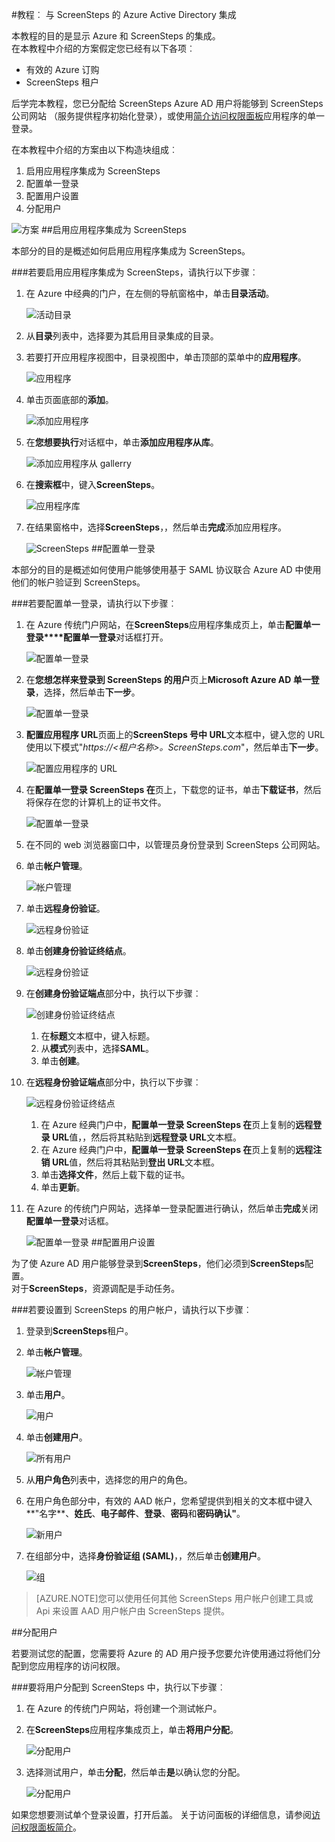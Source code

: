 <properties 
    pageTitle="教程︰ Azure Active Directory 集成与 ScreenSteps |Microsoft Azure" 
    description="了解如何使用 ScreenSteps Azure Active Directory 以启用单一登录、 自动化资源调配，以及更多 ！" 
    services="active-directory" 
    authors="jeevansd"  
    documentationCenter="na" 
    manager="femila"/>
<tags 
    ms.service="active-directory" 
    ms.devlang="na" 
    ms.topic="article" 
    ms.tgt_pltfrm="na" 
    ms.workload="identity" 
    ms.date="09/26/2016" 
    ms.author="jeedes" />

#<a name="tutorial-azure-active-directory-integration-with-screensteps"></a>教程︰ 与 ScreenSteps 的 Azure Active Directory 集成
  
本教程的目的是显示 Azure 和 ScreenSteps 的集成。  
在本教程中介绍的方案假定您已经有以下各项︰

-   有效的 Azure 订购
-   ScreenSteps 租户
  
后学完本教程，您已分配给 ScreenSteps Azure AD 用户将能够到 ScreenSteps 公司网站 （服务提供程序初始化登录），或使用[简介访问权限面板](active-directory-saas-access-panel-introduction.md)应用程序的单一登录。
  
在本教程中介绍的方案由以下构造块组成︰

1.  启用应用程序集成为 ScreenSteps
2.  配置单一登录
3.  配置用户设置
4.  分配用户

![方案](./media/active-directory-saas-screensteps-tutorial/IC778516.png "方案")
##<a name="enabling-the-application-integration-for-screensteps"></a>启用应用程序集成为 ScreenSteps
  
本部分的目的是概述如何启用应用程序集成为 ScreenSteps。

###<a name="to-enable-the-application-integration-for-screensteps-perform-the-following-steps"></a>若要启用应用程序集成为 ScreenSteps，请执行以下步骤︰

1.  在 Azure 中经典的门户，在左侧的导航窗格中，单击**目录活动**。

    ![活动目录](./media/active-directory-saas-screensteps-tutorial/IC700993.png "活动目录")

2.  从**目录**列表中，选择要为其启用目录集成的目录。

3.  若要打开应用程序视图中，目录视图中，单击顶部的菜单中的**应用程序**。

    ![应用程序](./media/active-directory-saas-screensteps-tutorial/IC700994.png "应用程序")

4.  单击页面底部的**添加**。

    ![添加应用程序](./media/active-directory-saas-screensteps-tutorial/IC749321.png "添加应用程序")

5.  在**您想要执行**对话框中，单击**添加应用程序从库**。

    ![添加应用程序从 gallerry](./media/active-directory-saas-screensteps-tutorial/IC749322.png "添加应用程序从 gallerry")

6.  在**搜索框**中，键入**ScreenSteps**。

    ![应用程序库](./media/active-directory-saas-screensteps-tutorial/IC778517.png "应用程序库")

7.  在结果窗格中，选择**ScreenSteps**，，然后单击**完成**添加应用程序。

    ![ScreenSteps](./media/active-directory-saas-screensteps-tutorial/IC778518.png "ScreenSteps")
##<a name="configuring-single-sign-on"></a>配置单一登录
  
本部分的目的是概述如何使用户能够使用基于 SAML 协议联合 Azure AD 中使用他们的帐户验证到 ScreenSteps。

###<a name="to-configure-single-sign-on-perform-the-following-steps"></a>若要配置单一登录，请执行以下步骤︰

1.  在 Azure 传统门户网站，在**ScreenSteps**应用程序集成页上，单击**配置单一登录****配置单一登录**对话框打开。

    ![配置单一登录](./media/active-directory-saas-screensteps-tutorial/IC778519.png "配置单一登录")

2.  在**您想怎样来登录到 ScreenSteps 的用户**页上**Microsoft Azure AD 单一登录**，选择，然后单击**下一步**。

    ![配置单一登录](./media/active-directory-saas-screensteps-tutorial/IC778520.png "配置单一登录")

3.  **配置应用程序 URL**页面上的**ScreenSteps 号中 URL**文本框中，键入您的 URL 使用以下模式"*https://\<租户名称\>。ScreenSteps.com*"，然后单击**下一步**。

    ![配置应用程序的 URL](./media/active-directory-saas-screensteps-tutorial/IC778521.png "配置应用程序的 URL")

4.  在**配置单一登录 ScreenSteps 在**页上，下载您的证书，单击**下载证书**，然后将保存在您的计算机上的证书文件。

    ![配置单一登录](./media/active-directory-saas-screensteps-tutorial/IC778522.png "配置单一登录")

5.  在不同的 web 浏览器窗口中，以管理员身份登录到 ScreenSteps 公司网站。

6.  单击**帐户管理**。

    ![帐户管理](./media/active-directory-saas-screensteps-tutorial/IC778523.png "帐户管理")

7.  单击**远程身份验证**。

    ![远程身份验证](./media/active-directory-saas-screensteps-tutorial/IC778524.png "远程身份验证")

8.  单击**创建身份验证终结点**。

    ![远程身份验证](./media/active-directory-saas-screensteps-tutorial/IC778525.png "远程身份验证")

9.  在**创建身份验证端点**部分中，执行以下步骤︰

    ![创建身份验证终结点](./media/active-directory-saas-screensteps-tutorial/IC778526.png "创建身份验证终结点")

    1.  在**标题**文本框中，键入标题。
    2.  从**模式**列表中，选择**SAML**。
    3.  单击**创建**。

10. 在**远程身份验证端点**部分中，执行以下步骤︰

    ![远程身份验证终结点](./media/active-directory-saas-screensteps-tutorial/IC778527.png "远程身份验证终结点")

    1.  在 Azure 经典门户中，**配置单一登录 ScreenSteps 在**页上复制的**远程登录 URL**值，，然后将其粘贴到**远程登录 URL**文本框。
    2.  在 Azure 经典门户中，**配置单一登录 ScreenSteps 在**页上复制的**远程注销 URL**值，然后将其粘贴到**登出 URL**文本框。
    3.  单击**选择文件**，然后上载下载的证书。
    4.  单击**更新**。

11. 在 Azure 的传统门户网站，选择单一登录配置进行确认，然后单击**完成**关闭**配置单一登录**对话框。

    ![配置单一登录](./media/active-directory-saas-screensteps-tutorial/IC778542.png "配置单一登录")
##<a name="configuring-user-provisioning"></a>配置用户设置
  
为了使 Azure AD 用户能够登录到**ScreenSteps**，他们必须到**ScreenSteps**配置。  
对于**ScreenSteps**，资源调配是手动任务。

###<a name="to-provision-a-user-account-to-screensteps-perform-the-following-steps"></a>若要设置到 ScreenSteps 的用户帐户，请执行以下步骤︰

1.  登录到**ScreenSteps**租户。

2.  单击**帐户管理**。

    ![帐户管理](./media/active-directory-saas-screensteps-tutorial/IC778523.png "帐户管理")

3.  单击**用户**。

    ![用户](./media/active-directory-saas-screensteps-tutorial/IC778544.png "用户")

4.  单击**创建用户**。

    ![所有用户](./media/active-directory-saas-screensteps-tutorial/IC778545.png "所有用户")

5.  从**用户角色**列表中，选择您的用户的角色。

6.  在用户角色部分中，有效的 AAD 帐户，您希望提供到相关的文本框中键入**"名字**、**姓氏**、**电子邮件**、**登录**、**密码**和**密码确认"**。

    ![新用户](./media/active-directory-saas-screensteps-tutorial/IC778546.png "新用户")

7.  在组部分中，选择**身份验证组 (SAML)**，，然后单击**创建用户**。

    ![组](./media/active-directory-saas-screensteps-tutorial/IC778547.png "组")

>[AZURE.NOTE]您可以使用任何其他 ScreenSteps 用户帐户创建工具或 Api 来设置 AAD 用户帐户由 ScreenSteps 提供。

##<a name="assigning-users"></a>分配用户
  
若要测试您的配置，您需要将 Azure 的 AD 用户授予您要允许使用通过将他们分配到您应用程序的访问权限。

###<a name="to-assign-users-to-screensteps-perform-the-following-steps"></a>要将用户分配到 ScreenSteps 中，执行以下步骤︰

1.  在 Azure 的传统门户网站，将创建一个测试帐户。

2.  在**ScreenSteps**应用程序集成页上，单击**将用户分配**。

    ![分配用户](./media/active-directory-saas-screensteps-tutorial/IC773094.png "分配用户")

3.  选择测试用户，单击**分配**，然后单击**是**以确认您的分配。

    ![分配用户](./media/active-directory-saas-screensteps-tutorial/IC778548.png "分配用户")
  
如果您想要测试单个登录设置，打开后盖。 关于访问面板的详细信息，请参阅[访问权限面板简介](active-directory-saas-access-panel-introduction.md)。